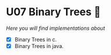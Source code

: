 # U07 Binary Trees :evergreen_tree:

*Here you will find implementations about*

- [x] Binary Trees in c.
- [x] Binary Trees in java.
